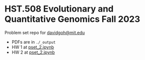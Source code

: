 # HST.508 Evolutionary and Quantitative Genomics Fall 2023
Problem set repo for davidgoh@mit.edu
- PDFs are in `./_output`
- HW 1  at [pset_2.ipynb](pset_1.ipynb)
- HW 2  at [pset_2.ipynb](pset_2.ipynb)
